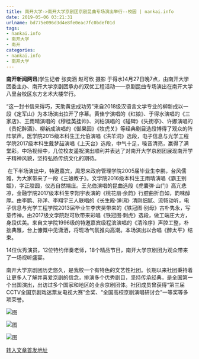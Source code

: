 ```yaml
---
title: 南开大学->南开大学京剧团京剧昆曲专场演出举行--校园 | nankai.info
date: 2019-05-06 03:21:31
urlname: bd775e096d3d4e8fe0eac7fc0bdef01d
tags: 
- nankai.info
- 南开大学
- 南开
categories:
- nankai.info
- 南开大学
---
```


**南开新闻网讯**(学生记者 张奕涵 赵可欣 摄影 于得水)4月27日晚7点，由南开大学团委主办、南开大学京剧团承办的双优工程活动——京剧昆曲专场演出在南开大学八里台校区东方艺术大楼举行。

“这一封书信来得巧，天助黄忠成功劳”来自2018级汉语言文学专业的柳新成以一段《定军山》为本场演出拉开了序幕。黄佳宁演唱的《红娘》、于得水演唱的《三家店》、王雨晴演唱的《穆桂英挂帅》、刘柏演唱的《碰碑》《失街亭》、许娜演唱的《贵妃醉酒》、柳新成演唱的《御果园》《牧虎关》等经典剧目选段博得了观众的阵阵掌声。医学院2015级本科生王允伯演唱《洪羊洞》选段，电子信息与光学工程学院2017级本科生戴梦喆演唱《上天台》选段，中气十足，嗓音清亮，赢得了满堂彩。中场视频中，几位校友遥祝演出顺利并表达了对南开大学京剧团展现南开学子精神风貌，坚持弘扬传统文化的期待。

 在下半场演出中，特邀嘉宾，周恩来政府管理学院2005届毕业生李鹏，台风儒雅，为大家带来了一段《三娘教子》。文学院2016级本科生王雨晴演唱《霸王别姬》，字正腔圆，仪态自然端庄。王允伯演唱的昆曲选段《虎囊弹·山门》高亢悲凉，金融学院2017级本科生李翔宇表演的《桃花扇·余韵》行腔曲折自如，韵味醇厚。由李鹏、孙洋、李翔宇三人联唱的《长生殿·弹词》清刚细腻、流畅动听，电子信息与光学工程学院2013届毕业生李庆昊带来的《铁冠图·别母》古朴隽永，写意传神。由2017级文学院赵可欣带来彩唱《铁冠图·刺虎》选段，做工端庄大方，身段优美。来自文学院1996级的特邀嘉宾级程滨演唱的《清泠序》声腔工整，朴拙典雅，台上慷慨中见潇洒，将现场气氛推向高潮。本场演出以合唱《醉太平》结束。

14位优秀演员，12位特约伴奏老师，18个精品节目，南开大学京剧团为观众带来了一场视听盛宴。

南开大学京剧团历史悠久，是我校一个有特色的文艺性社团。长期以来社团秉持着让更多人了解并喜爱京剧的信念，排演多个优秀剧目，坚持传承经典，是全国第一个出国演出，出访过多个国家和地区的业余京剧团体。社团成员曾获得“第三届CCTV全国京剧戏迷票友电视大赛”金奖、“全国高校京剧演唱研讨会”一等奖等多项荣誉。

![图](http://news.nankai.edu.cn/pic/0/00/35/24/352477_963515.jpg)

![图](http://news.nankai.edu.cn/pic/0/00/35/24/352476_295368.jpg)

![图](http://news.nankai.edu.cn/pic/0/00/35/24/352473_427236.jpg)

[转入文章首发地址](http://news.nankai.edu.cn/qqxy/system/2019/05/06/000448961.shtml)